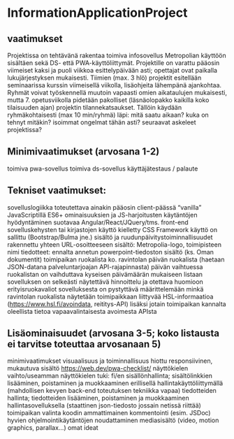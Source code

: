 # InformationApplicationProject

## vaatimukset

Projektissa on tehtävänä rakentaa toimiva infosovellus Metropolian käyttöön sisältäen sekä DS- että PWA-käyttöliittymät.
Projektille on varattu pääosin viimeiset kaksi ja puoli viikkoa esittelypäivään asti; opettajat ovat paikalla lukujärjestyksen mukaisesti. Tiimien (max. 3 hlö) projektit esitellään seminaarissa kurssin viimeisellä viikolla, lisäohjeita lähempänä ajankohtaa.
Ryhmät voivat työskennellä muutoin vapaasti omien aikataulujen mukaisesti, mutta 7. opetusviikolla pidetään pakolliset (läsnäolopakko kaikilla koko tilaisuuden ajan) projektin tilannekatsaukset. Tällöin käydään ryhmäkohtaisesti (max 10 min/ryhmä) läpi:
mitä saatu aikaan?
kuka on tehnyt mitäkin?
isoimmat ongelmat tähän asti?
seuraavat askeleet projektissa?
## Minimivaatimukset (arvosana 1-2)

toimiva pwa-sovellus
toimiva ds-sovellus
käyttäjätestaus / palaute

## Tekniset vaatimukset:

sovelluslogiikka toteutettava ainakin pääosin client-päässä “vanilla” JavaScriptillä
ES6+ ominaisuuksien ja JS-harjoitusten käytäntöjen hyödyntäminen suotavaa
Angular/React/JQuery/tms. front-end sovelluskehysten tai kirjastojen käyttö kielletty
CSS Framework käyttö on sallittu (Bootstrap/Bulma jne.)
sisältö ja ruudunpäivitystoiminnallisuudet rakennettu yhteen URL-osoitteeseen
sisältö:
Metropolia-logo, toimipisteen nimi
tiedotteet: ennalta annetun powerpoint-tiedoston sisältö (ks. Oman dokumentit)
toimipaikan ruokalista
ko. ravintolan päivän ruokalista (haetaan JSON-datana palveluntarjoajan API-rajapinnasta)
päivän vaihtuessa ruokalistan on vaihduttava kyseisen päivämäärän mukaiseen listaan
sovelluksen on selkeästi näytettävä hinnoittelu ja otettava huomioon erityisruokavaliot
sovelluksesta on pystyttävä määrittelemään minkä ravintolan ruokalista näytetään
toimipaikkaan liittyvää HSL-informaatioa (<https://www.hsl.fi/avoindata>, reititys-API)
lisäksi jotain toimipaikan kannalta oleellista tietoa vapaavalintaisesta avoimesta APIsta

## Lisäominaisuudet (arvosana 3-5; koko listausta ei tarvitse toteuttaa arvosanaan 5)

minimivaatimukset
visuaalisuus ja toiminnallisuus hiottu
responsiivinen, mukautuva sisältö
<https://web.dev/pwa-checklist/>
näyttökielen vaihto/useamman näyttökielen tuki: fi/en
sisällönhallinta; sisältölinkkien lisääminen, poistaminen ja muokkaaminen erillisellä hallintakäyttöliittymällä (mahdollisen kevyen back-end toteutuksen tekniikka vapaa)
tiedotteiden hallinta; tiedotteiden lisääminen, poistaminen ja muokkaaminen hallintasovelluksella (staattinen json-tiedosto jossain netissä riittää)
toimipaikan valinta
koodin ammattimainen kommentointi (esim. JSDoc)
hyvien ohjelmointikäytäntöjen noudattaminen
mediasisältö (video, motion graphics, parallax…)
omat ideat
